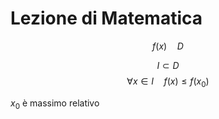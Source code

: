 # Lezione di Matematica

$$
f(x)\quad D
$$

$$
I\subset D
$$
$$
\forall x \in I\quad f(x)\le f(x_0)
$$

$x_0$ è massimo relativo
<!--stackedit_data:
eyJoaXN0b3J5IjpbMTY0MTUzOTIwMF19
-->